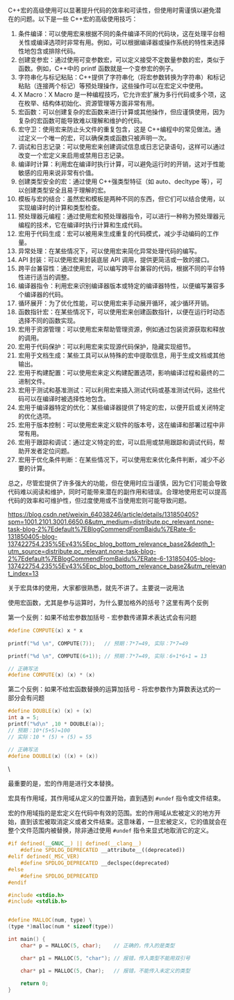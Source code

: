C++宏的高级使用可以显著提升代码的效率和可读性，但使用时需谨慎以避免潜在的问题。以下是一些 C++宏的高级使用技巧：

1. 条件编译：可以使用宏来根据不同的条件编译不同的代码块，这在处理平台相关性或编译选项时非常有用。例如，可以根据编译器或操作系统的特性来选择性地包含或排除代码。
2. 创建变参宏：通过使用可变参数宏，可以定义接受不定数量参数的宏，类似于函数。例如，C++中的 printf 函数就是一个变参宏的例子。
3. 字符串化与标记粘贴：C++提供了字符串化（将宏参数转换为字符串）和标记粘贴（连接两个标记）等预处理操作，这些操作可以在宏定义中使用。
4. X Macro：X Macro 是一种编程技巧，它允许宏扩展为多行代码或多个项，这在枚举、结构体初始化、资源管理等方面非常有用。
5. 宏函数：可以创建复杂的宏函数来进行计算或其他操作，但应谨慎使用，因为复杂的宏函数可能导致难以理解和维护的代码。
6. 宏守卫：使用宏来防止头文件的重复包含，这是 C++编程中的常见做法。通过定义一个唯一的宏，可以确保类或函数只被声明一次。
7. 调试和日志记录：可以使用宏来创建调试信息或日志记录语句，这样可以通过改变一个宏定义来启用或禁用日志记录。
8. 编译时计算：利用宏在编译时执行计算，可以避免运行时的开销，这对于性能敏感的应用来说非常有价值。
9. 创建类型安全的宏：通过使用 C++强类型特征（如 auto、decltype 等），可以创建类型安全且易于理解的宏。
10. 模板与宏的结合：虽然宏和模板是两种不同的东西，但它们可以结合使用，以实现编译时的计算和类型检查。
11. 预处理器元编程：通过使用宏和预处理器指令，可以进行一种称为预处理器元编程的技术，它在编译时执行计算和生成代码。
12. 宏用于代码生成：宏可以被用来生成重复的代码模式，减少手动编码的工作量。
13. 异常处理：在某些情况下，可以使用宏来简化异常处理代码的编写。
14. API 封装：可以使用宏来封装底层 API 调用，提供更简洁或一致的接口。
15. 跨平台兼容性：通过使用宏，可以编写跨平台兼容的代码，根据不同的平台特性进行适当的调整。
16. 编译器指令：利用宏来识别编译器版本或特定的编译器特性，以便编写兼容多个编译器的代码。
17. 循环展开：为了优化性能，可以使用宏来手动展开循环，减少循环开销。
18. 函数指针宏：在某些情况下，可以使用宏来创建函数指针，以便在运行时动态选择不同的函数实现。
19. 宏用于资源管理：可以使用宏来帮助管理资源，例如通过包装资源获取和释放的调用。
20. 宏用于代码保护：可以利用宏来实现源代码保护，隐藏实现细节。
21. 宏用于文档生成：某些工具可以从特殊的宏中提取信息，用于生成文档或其他输出。
22. 宏用于构建配置：可以使用宏来定义构建配置选项，影响编译过程和最终的二进制文件。
23. 宏用于测试和基准测试：可以利用宏来插入测试代码或基准测试代码，这些代码可以在编译时被选择性地包含。
24. 宏用于编译器特定的优化：某些编译器提供了特定的宏，以便开启或关闭特定的优化选项。
25. 宏用于版本控制：可以使用宏来定义软件的版本号，这在编译和部署过程中非常有用。
26. 宏用于跟踪和调试：通过定义特定的宏，可以启用或禁用跟踪和调试代码，帮助开发者定位问题。
27. 宏用于优化条件判断：在某些情况下，可以使用宏来优化条件判断，减少不必要的计算。

总之，尽管宏提供了许多强大的功能，但在使用时应当谨慎，因为它们可能会导致代码难以阅读和维护，同时可能带来潜在的副作用和错误。合理地使用宏可以提高代码的效率和可维护性，但过度使用或不当使用宏则可能导致问题。



















https://blog.csdn.net/weixin_64038246/article/details/131850405?spm=1001.2101.3001.6650.6&utm_medium=distribute.pc_relevant.none-task-blog-2%7Edefault%7EBlogCommendFromBaidu%7ERate-6-131850405-blog-137422754.235%5Ev43%5Epc_blog_bottom_relevance_base2&depth_1-utm_source=distribute.pc_relevant.none-task-blog-2%7Edefault%7EBlogCommendFromBaidu%7ERate-6-131850405-blog-137422754.235%5Ev43%5Epc_blog_bottom_relevance_base2&utm_relevant_index=13


关于宏具体的使用，大家都很熟悉，就先不讲了。主要说一说用法

使用宏函数，尤其是参与运算时，为什么要加格外的括号？这里有两个反例

第一个反例：如果不给宏参数加括号 - 宏参数传递算术表达式会有问题

```c++
#define COMPUTE(x) x * x
 
printf("%d \n", COMPUTE(7));   // 预期：7*7=49, 实际：7*7=49

printf("%d \n", COMPUTE(6+1)); // 预期：7*7=49, 实际：6+1*6+1 = 13

// 正确写法
#define COMPUTE(x) (x) * (x)
```

第二个反例：如果不给宏函数替换的运算加括号 - 将宏参数作为算数表达式的一部分会有问题

```c++
#define DOUBLE(x) (x) + (x) 
int a = 5; 
printf("%d\n" ,10 * DOUBLE(a));
// 预期：10*(5+5)=100
// 实际：10 * (5) + (5) = 55

// 正确写法
#define DOUBLE(x) ((x) + (x)) 
```


\

最重要的是，宏的作用是进行文本替换。

宏具有作用域，其作用域从定义的位置开始，直到遇到 `#undef` 指令或文件结束。

宏的作用域指的是宏定义在代码中有效的范围。宏的作用域从宏被定义的地方开始，直到该宏被取消定义或者文件结束。这意味着，一旦宏被定义，它的值就会在整个文件范围内被替换，除非通过使用 `#undef` 指令来显式地取消它的定义。

```c++
#if defined(__GNUC__) || defined(__clang__)
    #define SPDLOG_DEPRECATED __attribute__((deprecated))
#elif defined(_MSC_VER)
    #define SPDLOG_DEPRECATED __declspec(deprecated)
#else
    #define SPDLOG_DEPRECATED
#endif
```


```c++
#include <stdio.h>
#include <stdlib.h>


#define MALLOC(num, type) \
(type *)malloc(num * sizeof(type))

int main() {
    char* p = MALLOC(5, char);    // 正确的，传入的是类型

    char* p1 = MALLOC(5, "char"); // 报错，传入类型不能用双引号

    char* p1 = MALLOC(5, Char);   // 报错，不能传入未定义的类型
 
    return 0;
}
```